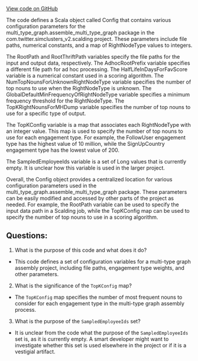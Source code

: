 [View code on GitHub](https://github.com/misbahsy/the-algorithm/src/scala/com/twitter/simclusters_v2/scalding/multi_type_graph/assemble_multi_type_graph/Config.scala)

The code defines a Scala object called Config that contains various configuration parameters for the multi_type_graph.assemble_multi_type_graph package in the com.twitter.simclusters_v2.scalding project. These parameters include file paths, numerical constants, and a map of RightNodeType values to integers. 

The RootPath and RootThriftPath variables specify the file paths for the input and output data, respectively. The AdhocRootPrefix variable specifies a different file path for ad hoc processing. The HalfLifeInDaysForFavScore variable is a numerical constant used in a scoring algorithm. The NumTopNounsForUnknownRightNodeType variable specifies the number of top nouns to use when the RightNodeType is unknown. The GlobalDefaultMinFrequencyOfRightNodeType variable specifies a minimum frequency threshold for the RightNodeType. The TopKRightNounsForMHDump variable specifies the number of top nouns to use for a specific type of output.

The TopKConfig variable is a map that associates each RightNodeType with an integer value. This map is used to specify the number of top nouns to use for each engagement type. For example, the FollowUser engagement type has the highest value of 10 million, while the SignUpCountry engagement type has the lowest value of 200.

The SampledEmployeeIds variable is a set of Long values that is currently empty. It is unclear how this variable is used in the larger project.

Overall, the Config object provides a centralized location for various configuration parameters used in the multi_type_graph.assemble_multi_type_graph package. These parameters can be easily modified and accessed by other parts of the project as needed. For example, the RootPath variable can be used to specify the input data path in a Scalding job, while the TopKConfig map can be used to specify the number of top nouns to use in a scoring algorithm.
## Questions: 
 1. What is the purpose of this code and what does it do?
- This code defines a set of configuration variables for a multi-type graph assembly project, including file paths, engagement type weights, and other parameters.

2. What is the significance of the `TopKConfig` map?
- The `TopKConfig` map specifies the number of most frequent nouns to consider for each engagement type in the multi-type graph assembly process.

3. What is the purpose of the `SampledEmployeeIds` set?
- It is unclear from the code what the purpose of the `SampledEmployeeIds` set is, as it is currently empty. A smart developer might want to investigate whether this set is used elsewhere in the project or if it is a vestigial artifact.